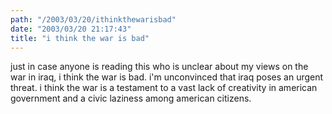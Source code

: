 ```yaml
---
path: "/2003/03/20/ithinkthewarisbad" 
date: "2003/03/20 21:17:43" 
title: "i think the war is bad" 
---
```

<p>just in case anyone is reading this who is unclear about my views on the war in iraq, i think the war is bad. i'm unconvinced that iraq poses an urgent threat. i think the war is a testament to a vast lack of creativity in american government and a civic laziness among american citizens.</p>
